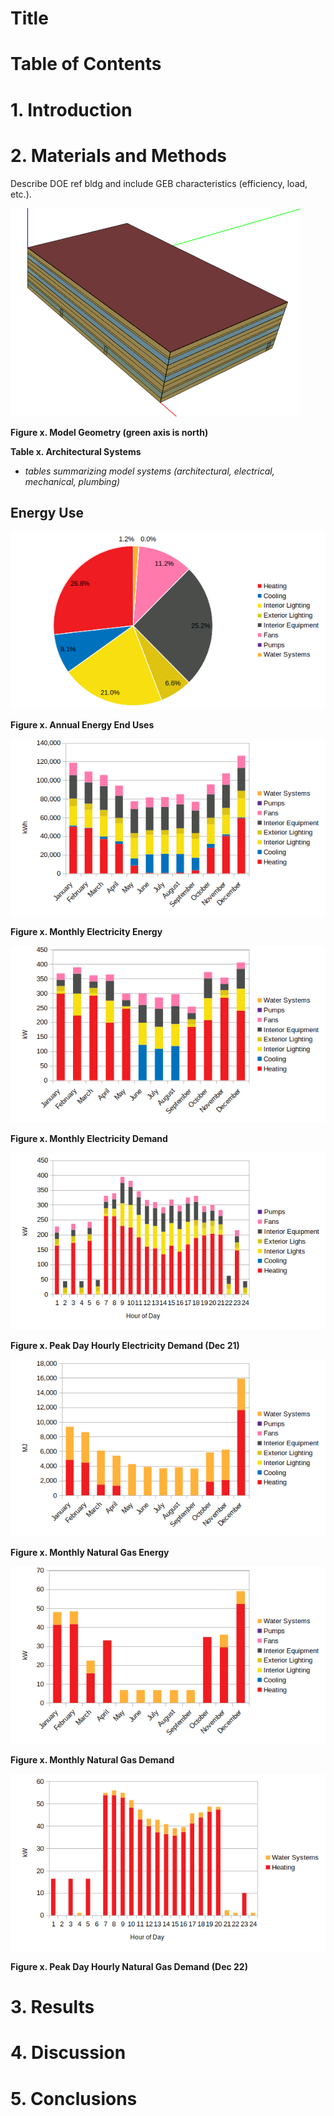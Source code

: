 # Title

# Table of Contents



# 1. Introduction



# 2. Materials and Methods

Describe DOE ref bldg and include GEB characteristics (efficiency, load, etc.).

![image](figure_geometry.png)

__Figure x. Model Geometry (green axis is north)__

__Table x. Architectural Systems__

* _tables summarizing model systems (architectural, electrical, mechanical, plumbing)_

## Energy Use

![image](figure_annual_end_uses.png)

__Figure x. Annual Energy End Uses__

![image](figure_monthly_elec_energy.png)

__Figure x. Monthly Electricity Energy__

![image](figure_monthly_elec_demand.png)

__Figure x. Monthly Electricity Demand__

![image](figure_peak_elec.png)

__Figure x. Peak Day Hourly Electricity Demand (Dec 21)__

![image](figure_monthly_ngas_energy.png)

__Figure x. Monthly Natural Gas Energy__

![image](figure_monthly_ngas_demand.png)

__Figure x. Monthly Natural Gas Demand__

![image](figure_peak_ngas.png)

__Figure x. Peak Day Hourly Natural Gas Demand (Dec 22)__

# 3. Results



# 4. Discussion



# 5. Conclusions
